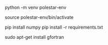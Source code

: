 python -m venv polestar-env

source polestar-env/bin/activate

pip install numpy
pip install -r requirements.txt

sudo apt-get install gfortran
